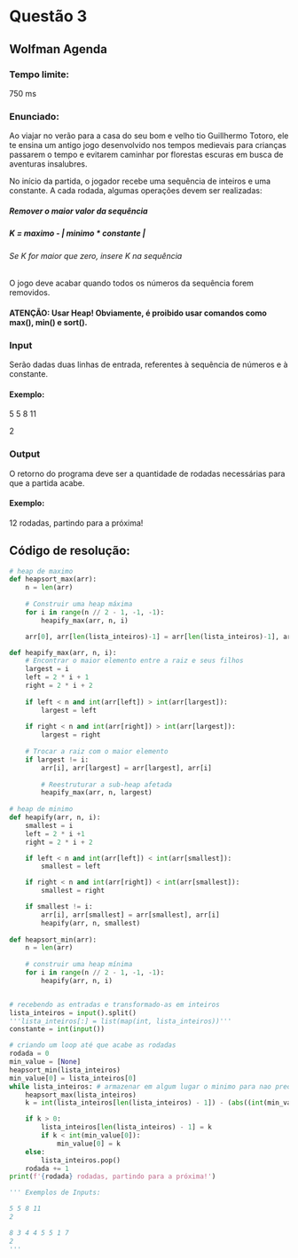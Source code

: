 # Questão 3

## Wolfman Agenda

### Tempo limite: 
750 ms

### Enunciado:
Ao viajar no verão para a casa do seu bom e velho tio Guillhermo Totoro, ele te ensina um antigo jogo desenvolvido nos tempos medievais para crianças passarem o tempo e evitarem caminhar por florestas escuras em busca de aventuras insalubres.

No início da partida, o jogador recebe uma sequência de inteiros e uma constante. A cada rodada, algumas operações devem ser realizadas:

##### Remover o maior valor da sequência

##### K = maximo - | minimo * constante |

###### Se K for maior que zero, insere K na sequência

O jogo deve acabar quando todos os números da sequência forem removidos.

#### ATENÇÃO: Usar Heap! Obviamente, é proibido usar comandos como max(), min() e sort().

### Input
Serão dadas duas linhas de entrada, referentes à sequência de números e à constante.

#### Exemplo:

5 5 8 11

2

### Output
O retorno do programa deve ser a quantidade de rodadas necessárias para que a partida acabe.

#### Exemplo:

12 rodadas, partindo para a próxima!

## Código de resolução:
```python
# heap de maximo
def heapsort_max(arr):
    n = len(arr)
    
    # Construir uma heap máxima
    for i in range(n // 2 - 1, -1, -1):
        heapify_max(arr, n, i)

    arr[0], arr[len(lista_inteiros)-1] = arr[len(lista_inteiros)-1], arr[0]

def heapify_max(arr, n, i):
    # Encontrar o maior elemento entre a raiz e seus filhos
    largest = i
    left = 2 * i + 1
    right = 2 * i + 2
    
    if left < n and int(arr[left]) > int(arr[largest]):
        largest = left
    
    if right < n and int(arr[right]) > int(arr[largest]):
        largest = right
    
    # Trocar a raiz com o maior elemento
    if largest != i:
        arr[i], arr[largest] = arr[largest], arr[i]
        
        # Reestruturar a sub-heap afetada
        heapify_max(arr, n, largest)
        
# heap de minimo        
def heapify(arr, n, i):
    smallest = i
    left = 2 * i +1
    right = 2 * i + 2

    if left < n and int(arr[left]) < int(arr[smallest]):
        smallest = left

    if right < n and int(arr[right]) < int(arr[smallest]):
        smallest = right

    if smallest != i:
        arr[i], arr[smallest] = arr[smallest], arr[i]
        heapify(arr, n, smallest)
        
def heapsort_min(arr):
    n = len(arr)
    
    # construir uma heap mínima
    for i in range(n // 2 - 1, -1, -1):
        heapify(arr, n, i)


# recebendo as entradas e transformado-as em inteiros
lista_inteiros = input().split()
'''lista_inteiros[:] = list(map(int, lista_inteiros))'''
constante = int(input())

# criando um loop até que acabe as rodadas
rodada = 0
min_value = [None]
heapsort_min(lista_inteiros)
min_value[0] = lista_inteiros[0]
while lista_inteiros: # armazenar em algum lugar o minimo para nao precisar fazer dnv
    heapsort_max(lista_inteiros)
    k = int(lista_inteiros[len(lista_inteiros) - 1]) - (abs((int(min_value[0])) * constante))

    if k > 0:
        lista_inteiros[len(lista_inteiros) - 1] = k
        if k < int(min_value[0]):
            min_value[0] = k
    else:
        lista_inteiros.pop()
    rodada += 1
print(f'{rodada} rodadas, partindo para a próxima!')

''' Exemplos de Inputs:

5 5 8 11 
2

8 3 4 4 5 5 1 7
2
'''
```
